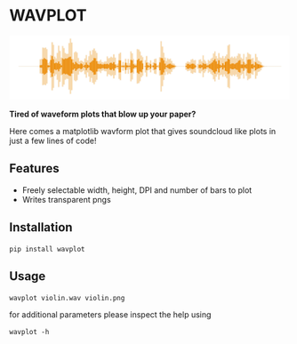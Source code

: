 # WAVPLOT

![Nice plot](demo/out.png)

**Tired of waveform plots that blow up your paper?**

Here comes a matplotlib wavform plot that gives soundcloud like plots in just a
few lines of code!

## Features

 * Freely selectable width, height, DPI and number of bars to plot
 * Writes transparent pngs

## Installation

    pip install wavplot

## Usage

    wavplot violin.wav violin.png

for additional parameters please inspect the help using

    wavplot -h
